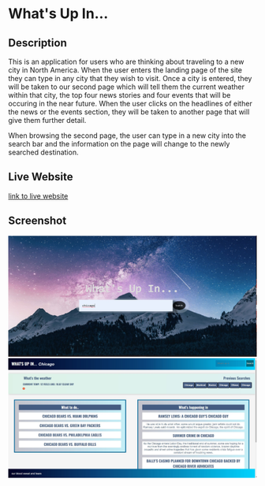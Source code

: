 # What's Up In...


## Description
This is an application for users who are thinking about traveling to a new city in North America. When the user enters the landing page of the site they can type in any city that they wish to visit. Once a city is entered, they will be taken to our second page which will tell them the current weather within that city, the top four news stories and four events that will be occuring in the near future. When the user clicks on the headlines of either the news or the events section, they will be taken to another page that will give them further detail. 

When browsing the second page, the user can type in a new city into the search bar and the information on the page will change to the newly searched destination. 

## Live Website

[link to live website](https://kmcwilson.github.io/whats-up-in-application/)


## Screenshot 
![screenshot for project 1](assets\landing-page.jpg)
![screenshot for project 1](assets\second-page.jpg)

